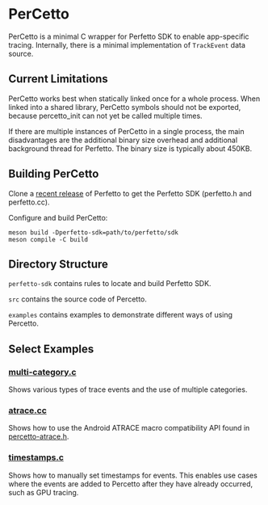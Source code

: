 # PerCetto

PerCetto is a minimal C wrapper for Perfetto SDK to enable app-specific
tracing. Internally, there is a minimal implementation of `TrackEvent` data
source.

## Current Limitations

PerCetto works best when statically linked once for a whole process.
When linked into a shared library, PerCetto symbols should not be exported,
because percetto_init can not yet be called multiple times.

If there are multiple instances of PerCetto in a single process, the main
disadvantages are the additional binary size overhead and additional background
thread for Perfetto. The binary size is typically about 450KB.

## Building PerCetto

Clone a [recent release](https://github.com/google/perfetto/releases) of
Perfetto to get the Perfetto SDK (perfetto.h and perfetto.cc).

Configure and build PerCetto:
```
meson build -Dperfetto-sdk=path/to/perfetto/sdk
meson compile -C build
```

## Directory Structure

`perfetto-sdk` contains rules to locate and build Perfetto SDK.

`src` contains the source code of Percetto.

`examples` contains examples to demonstrate different ways of using Percetto.

## Select Examples

### [multi-category.c](examples/multi-category.c)

Shows various types of trace events and the use of multiple categories.

### [atrace.cc](examples/atrace.cc)

Shows how to use the Android ATRACE macro compatibility API found in
[percetto-atrace.h](src/percetto-atrace.h).

### [timestamps.c](examples/timestamps.c)

Shows how to manually set timestamps for events. This enables use cases where
the events are added to Percetto after they have already occurred, such as
GPU tracing.

